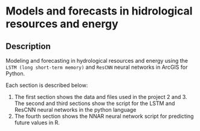 # Models and forecasts in hidrological resources and energy

## Description

Modeling and forecasting in hydrological resources and energy using the `LSTM (long short-term memory)` and `ResCNN` neural networks in ArcGIS for Python.

Each section is described below:

1. The first section shows the data and files used in the project
2 and 3. The second and third sections show the script for the LSTM and ResCNN neural networks in the python language
4. The fourth section shows the NNAR neural network script for predicting future values in R.
